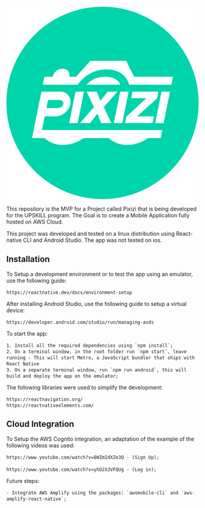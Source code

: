 
![alt text](https://github.com/TiagoR79/Pixizi/blob/main/assets/logo/logo2.png "Logo")

This repository is the MVP for a Project called Pixizi that is being developed for the UPSKILL program. 
The Goal is to create a Mobile Application fully hosted on AWS Cloud.

This project was developed and tested on a linux distribution using React-native CLI and Android Studio.
The app was not tested on ios.

## Installation

To Setup a development environment or to test the app using an emulator, use the following guide:

    https://reactnative.dev/docs/environment-setup

After installing Android Studio, use the following guide to setup a virtual device:

    https://developer.android.com/studio/run/managing-avds

To start the app:

    1. Install all the required dependencies using `npm install`;
    2. On a terminal window, in the root folder run `npm start`, leave running - This will start Metro, a JavaScript bundler that ships with React Native
    3. On a separate terminal window, run `npm run android`, this will build and deploy the app on the emulator;

The following libraries were used to simplify the development:

    https://reactnavigation.org/
    https://reactnativeelements.com/

## Cloud Integration

To Setup the AWS Cognito integration, an adaptation of the example of the following videos was used:

    https://www.youtube.com/watch?v=8WZmIdXZe3Q - (Sign Up);
    
    https://www.youtube.com/watch?v=yhD2XJVFQUg - (Log in);


Future steps:

    - Integrate AWS Amplify using the packages: `awsmobile-cli` and `aws-amplify-react-native`; 
